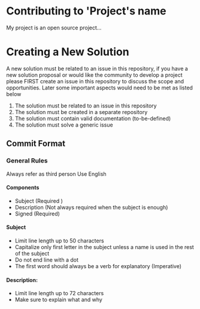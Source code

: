# Contributing to 'Project's name

My project is an open source project...

# Creating a New Solution

A new solution must be related to an issue in this repository, if you have a new solution proposal or would like the community to develop a project please FIRST create an issue in this repository to discuss the scope and opportunities. Later some important aspects would need to be met as listed below

1. The solution must be related to an issue in this repository
2. The solution must be created in a separate repository
3. The solution must contain valid documentation (to-be-defined)
4. The solution must solve a generic issue

## Commit Format

### General Rules

Always refer as third person Use English

#### Components
- Subject (Required )
- Description (Not always required when the subject is enough)
- Signed (Required)

#### Subject

- Limit line length up to 50 characters
- Capitalize only first letter in the subject unless a name is used in the rest of the subject
- Do not end line with a dot
- The first word should always be a verb for explanatory (Imperative)

#### Description:

- Limit line length up to 72 characters
- Make sure to explain what and why